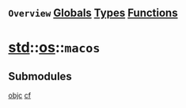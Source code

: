 ## `Overview` [Globals](./globals.md) [Types](./types.md) [Functions](./functions.md)
# [std](./../../std.md)::[os](./../os.md)::`macos`
## Submodules
[objc](./macos/objc.md)
[cf](./macos/cf.md)
